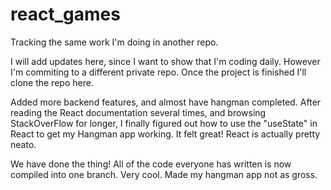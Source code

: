 # react_games

Tracking the same work I'm doing in another repo.

I will add updates here, since I want to show that I'm coding daily.
However I'm commiting to a different private repo.
Once the project is finished I'll clone the repo here.

Added more backend features, and almost have hangman completed.
After reading the React documentation several times, and browsing StackOverFlow for longer, I finally figured out how to use the "useState" in React to get my Hangman app working. It felt great! React is actually pretty neato.

We have done the thing! All of the code everyone has written is now compiled into one branch. Very cool.
Made my hangman app not as gross.
